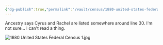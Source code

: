 ```yaml
---
{"dg-publish":true,"permalink":"/vault/census/1880-united-states-federal-census/","tags":["Cyrus-Skaggs","Rachel-Parish-Coleman"]}
---
```


Ancestry says Cyrus and Rachel are listed somewhere around line 30.
I'm not sure... I can't read a thing.

![1880 United States Federal Census 1.jpg](/img/user/assets/1880%20United%20States%20Federal%20Census%201.jpg)